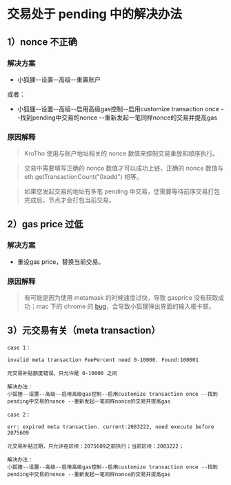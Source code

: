 # 交易处于 pending 中的解决办法

## 1）nonce 不正确

### 解决方案
* 小狐狸--设置--高级--重置账户 

或者：

* 小狐狸--设置--高级--启用高级gas控制--启用customize transaction once --找到pending中交易的nonce --重新发起一笔同样nonce的交易并提高gas

### 原因解释

> KroTho 使用与账户地址相关的 nonce 数值来控制交易重放和顺序执行。

> 交易中需要填写正确的 nonce 数值才可以成功上链，正确的 nonce 数值与 eth.getTransactionCount("0xadd") 相等。

> 如果您发起交易的地址有多笔 pending 中交易，您需要等待前序交易打包完成后，节点才会打包当前交易。

## 2）gas price 过低

### 解决方案

* 重设gas price，替换当前交易。

### 原因解释

> 有可能是因为使用 metamask 的时候速度过快，导致 gasprice 没有获取成功；mac 下的 chrome 的 [bug](https://github.com/MetaMask/metamask-extension/issues/10202)，会导致小狐狸弹出界面的输入框卡顿。

## 3）元交易有关（meta transaction）

```
case 1：

invalid meta transaction FeePercent need 0-10000. Found:100001

元交易补贴额度错误，只允许是 0-10000 之间

解决办法：
小狐狸--设置--高级--启用高级gas控制--启用customize transaction once --找到pending中交易的nonce --重新发起一笔同样nonce的交易并提高gas
```

```
case 2：

err: expired meta transaction. current:2083222, need execute before 2075609

元交易补贴过期，只允许在区块：2075609之前执行；当前区块：2083222；

解决办法：
小狐狸--设置--高级--启用高级gas控制--启用customize transaction once --找到pending中交易的nonce --重新发起一笔同样nonce的交易并提高gas
```